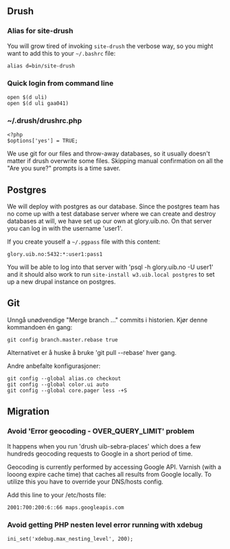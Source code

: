
## Drush

### Alias for site-drush

You will grow tired of invoking `site-drush` the verbose way, so you might want to add this to your `~/.bashrc` file:

    alias d=bin/site-drush


### Quick login from command line

    open $(d uli)
    open $(d uli gaa041)


### ~/.drush/drushrc.php

    <?php
    $options['yes'] = TRUE;

We use git for our files and throw-away databases, so it usually doesn't matter if drush overwrite
some files.  Skipping manual confirmation on all the "Are you sure?" prompts is a time saver.

## Postgres

We will deploy with postgres as our database.  Since the postgres team has no come up
with a test database server where we can create and destroy databases at will, we have
set up our own at glory.uib.no.  On that server you can log in with the username 'user1'.

If you create youself a `~/.pgpass` file with this content:

    glory.uib.no:5432:*:user1:pass1

You will be able to log into that server with 'psql -h glory.uib.no -U user1' and it should
also work to run `site-install w3.uib.local postgres` to set up a new drupal instance on postgres.

## Git

Unngå unødvendige "Merge branch ..." commits i historien.  Kjør denne kommandoen én gang:

    git config branch.master.rebase true

Alternativet er å huske å bruke 'git pull --rebase' hver gang.

Andre anbefalte konfigurasjoner:

    git config --global alias.co checkout
    git config --global color.ui auto
    git config --global core.pager less -+S

## Migration

### Avoid 'Error geocoding - OVER\_QUERY\_LIMIT' problem

It happens when you run 'drush uib-sebra-places' which does a few hundreds geocoding requests to Google in a short period of time.

Geocoding is currently performed by accessing Google API. Varnish (with a looong expire cache time) that caches all results from Google locally. To utilize this you have to override your DNS/hosts config.

Add this line to your /etc/hosts file:
    
    2001:700:200:6::66 maps.googleapis.com
### Avoid getting PHP nesten level error running with xdebug

    ini_set('xdebug.max_nesting_level', 200);

